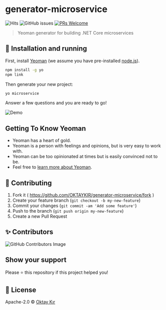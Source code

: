 # generator-microservice 
![Hits](https://hitcounter.pythonanywhere.com/count/tag.svg?url=https://github.com/OKTAYKIR/generator-microservice)
![GitHub issues](https://img.shields.io/github/issues/OKTAYKIR/generator-microservice)
[![PRs Welcome](https://img.shields.io/badge/PRs-welcome-brightgreen.svg)](#contributing)
> Yeoman generator for building .NET Core microservices

## 🚀 Installation and running

First, install [Yeoman](http://yeoman.io) (we assume you have pre-installed [node.js](https://nodejs.org/)).

```bash
npm install -g yo
npm link
```

Then generate your new project:

```bash
yo microservice
```
Answer a few questions and you are ready to go!

![Demo](resources/movies.gif)

## Getting To Know Yeoman
 * Yeoman has a heart of gold.
 * Yeoman is a person with feelings and opinions, but is very easy to work with.
 * Yeoman can be too opinionated at times but is easily convinced not to be.
 * Feel free to [learn more about Yeoman](http://yeoman.io/).

## 🤝 Contributing
1. Fork it ( https://github.com/OKTAYKIR/generator-microservice/fork )
2. Create your feature branch (`git checkout -b my-new-feature`)
3. Commit your changes (`git commit -am 'Add some feature'`)
4. Push to the branch (`git push origin my-new-feature`)
5. Create a new Pull Request

## ✨ Contributors
![GitHub Contributors Image](https://contrib.rocks/image?repo=OKTAYKIR/generator-microservice)

## Show your support
Please ⭐️ this repository if this project helped you!

## 📝 License

Apache-2.0 © [Oktay Kır](https://www.linkedin.com/in/oktay-kır-phd-9402955a)
